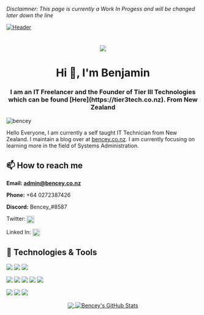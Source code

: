 *Disclaimner: This page is currently a Work In Progess and will be changed later down the line*

[![Header](https://github.com/Bencey/Bencey/banner2.gif)](https://bencey.co.nz)

<h1 align="center">
<img src='https://media.discordapp.net/attachments/721517111670734878/729107836214444042/Tier3Tech.png'>
</h1>

<h1 align="center">Hi 👋, I'm Benjamin</h1>
<h3 align="center">I am an IT Freelancer and the Founder of Tier III Technologies which can be found [Here](https://tier3tech.co.nz). From New Zealand</h3>

<p align="left"> <img src="https://komarev.com/ghpvc/?username=bencey" alt="bencey" /> </p>


Hello Everyone, I am currently a self taught IT Technician from New Zealand. I maintain a blog over at [bencey.co.nz](https://bencey.co.nz). I am currently focusing on learning more in the field of Systems Administration. 



## 📫 How to reach me 

**Email: [admin@bencey.co.nz](mailto:admin@bencey.co.nz)** 

**Phone:** +64 0272387426 

**Discord:** Bencey_#8587

Twitter: <a href="https://twitter.com/bencey4" target="blank"><img align="center" src="https://cdn.jsdelivr.net/npm/simple-icons@3.0.1/icons/twitter.svg" alt="bencey4" height="20" width="20" /></a>

Linked In: <a href="https://linkedin.com/in/benjamin-durham-324275178" target="blank"><img align="center" src="https://cdn.jsdelivr.net/npm/simple-icons@3.0.1/icons/linkedin.svg" alt="benjamin-durham-324275178" height="20" width="20" /></a>

## 🔧 Technologies & Tools

![](https://img.shields.io/badge/OS-LInux-red)
![](https://img.shields.io/badge/OS-Windows-red)
![](https://img.shields.io/badge/OS-MacOS-red)

![](https://img.shields.io/badge/Code-Python-blue)
![](https://img.shields.io/badge/Code-JavaScript-blue)
![](https://img.shields.io/badge/Code-HTML-blue)
![](https://img.shields.io/badge/Code-CSS-blue)
![](https://img.shields.io/badge/Code-PHP-blue)


![](https://img.shields.io/badge/Tools-NodeJS-green)
![](https://img.shields.io/badge/Tools-Docker-green)
![](https://img.shields.io/badge/Tools-nginx-green)


<p align="center">   
  <a href="https://github.com/Bencey/Bencey">
  <img align="center" src="https://github-readme-stats.vercel.app/api/top-langs/?username=Bencey&hide=java,html&title_color=ffffff&text_color=c9cacc&icon_color=2bbc8a&bg_color=1d1f21" />
</a>
<a href="https://github.com/Bencey/Bencey">
  <img align="center" src="https://github-readme-stats.vercel.app/api?username=Bencey&show_icons=true&line_height=27&count_private=true&title_color=ffffff&text_color=c9cacc&icon_color=2bbc8a&bg_color=1d1f21" alt="Bencey's GitHub Stats" />
</a>
